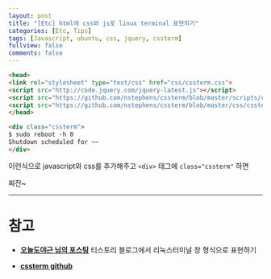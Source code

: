 ```yaml
---
layout: post
title: "[Etc] html에 css와 js로 linux terminal 표현하기"
categories: [Etc, Tips]
tags: [Javascript, ubuntu, css, jquery, cssterm]
fullview: false
comments: false
---
```


```html
<head>
<link rel="stylesheet" type="text/css" href="css/cssterm.css">
<script src="http://code.jquery.com/jquery-latest.js"></script>
<script src="https://github.com/nstephens/cssterm/blob/master/scripts/cssterm.js"></script>
<script src="https://github.com/nstephens/cssterm/blob/master/css/cssterm.css"></script>
</head>

<div class="cssterm"> 
$ sudo reboot -h 0
Shutdown scheduled for ~~
</div>
```

이런식으로 javascript와 css를 추가해주고 `<div>` 태그에 `class="cssterm"` 하면

짜잔~

---

# 참고

- **[오늘도야근 님의 포스팅](https://tttsss77.tistory.com/4 "티스토리 블로그에서 리눅스터미널 창 형식으로 표현하기")**
티스토리 블로그에서 리눅스터미널 창 형식으로 표현하기

- **[cssterm github](https://github.com/nstephens/cssterm "cssterm github")**
